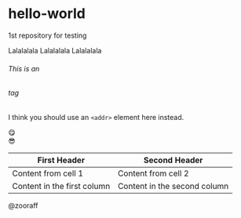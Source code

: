 # hello-world
1st repository for testing


Lalalalala
Lalalalala
Lalalalala

###### This is an <h6> tag

I think you should use an
`<addr>` element here instead.

:yum:	
:sunglasses:	

First Header | Second Header
------------ | -------------
Content from cell 1 | Content from cell 2
Content in the first column | Content in the second column

@zooraff
